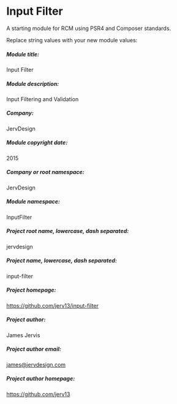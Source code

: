 Input Filter
====================

A starting module for RCM using PSR4 and Composer standards.

Replace string values with your new module values:

##### Module title: #####
Input Filter

##### Module description: #####
Input Filtering and Validation

##### Company:
JervDesign

##### Module copyright date: #####
2015

##### Company or root namespace: #####
JervDesign
 
##### Module namespace: #####
InputFilter

##### Project root name, lowercase, dash separated: #####
jervdesign

##### Project name, lowercase, dash separated: #####
input-filter

##### Project homepage: #####
https://github.com/jerv13/input-filter

##### Project author: #####
James Jervis

##### Project author email: #####
james@jervdesign.com

##### Project author homepage: #####
https://github.com/jerv13
